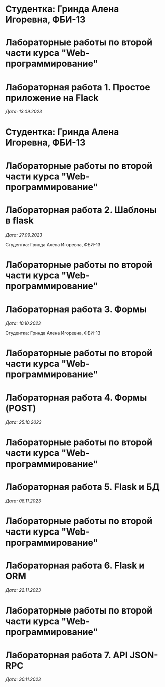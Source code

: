 # Студентка: Гринда Алена Игоревна, ФБИ-13

# Лабораторные работы по второй части курса "Web-программирование"

# Лабораторная работа 1. Простое приложение на Flack

*Дата: 13.09.2023*

# Студентка: Гринда Алена Игоревна, ФБИ-13

# Лабораторные работы по второй части курса "Web-программирование"

# Лабораторная работа 2. Шаблоны в flask

*Дата: 27.09.2023*

 Студентка: Гринда Алена Игоревна, ФБИ-13

# Лабораторные работы по второй части курса "Web-программирование"

# Лабораторная работа 3. Формы

*Дата: 10.10.2023*

 Студентка: Гринда Алена Игоревна, ФБИ-13

# Лабораторные работы по второй части курса "Web-программирование"

# Лабораторная работа 4. Формы (POST)

*Дата: 25.10.2023*

# Лабораторные работы по второй части курса "Web-программирование"

# Лабораторная работа 5. Flask и БД

*Дата: 08.11.2023*

# Лабораторные работы по второй части курса "Web-программирование"

# Лабораторная работа 6. Flask и ORM

*Дата: 22.11.2023*

# Лабораторные работы по второй части курса "Web-программирование"

# Лабораторная работа 7. API JSON-RPC

*Дата: 30.11.2023*